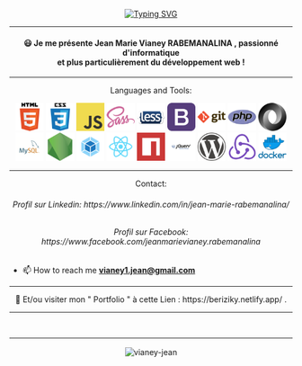<p align="center">
<a href="https://git.io/typing-svg"><img src="https://readme-typing-svg.demolab.com?font=Fira+Code&pause=1000&width=435&lines=Je+suis+Dipl%C3%B4mer+;En+D%C3%A9veloppeur+Concepteur+Logiciel;Avec+OpenClassRooms+en+Bac+%2B3%2F4" alt="Typing SVG" /></a>
</p>
 
---

 <p align="center">
   <h4 align="center">😃 Je me présente Jean Marie Vianey RABEMANALINA , passionné d'informatique <br/>et plus particulièrement du développement web !
    </h4>
    </p>
 
 ---
 
 <p align="center">Languages and Tools:</p>

<p align="center">
<code><img height="50" src="https://raw.githubusercontent.com/github/explore/80688e429a7d4ef2fca1e82350fe8e3517d3494d/topics/html/html.png"></code>
<code><img height="50" src="https://raw.githubusercontent.com/github/explore/80688e429a7d4ef2fca1e82350fe8e3517d3494d/topics/css/css.png"></code>
<code><img height="50" src="https://raw.githubusercontent.com/github/explore/80688e429a7d4ef2fca1e82350fe8e3517d3494d/topics/javascript/javascript.png"></code>
<code><img height="50" src="https://raw.githubusercontent.com/github/explore/80688e429a7d4ef2fca1e82350fe8e3517d3494d/topics/sass/sass.png"></code>
<code><img height="50" src="https://raw.githubusercontent.com/github/explore/80688e429a7d4ef2fca1e82350fe8e3517d3494d/topics/less/less.png"></code>
<code><img height="50" src="https://raw.githubusercontent.com/github/explore/80688e429a7d4ef2fca1e82350fe8e3517d3494d/topics/bootstrap/bootstrap.png"></code>
<code><img height="50" src="https://raw.githubusercontent.com/github/explore/80688e429a7d4ef2fca1e82350fe8e3517d3494d/topics/git/git.png"></code>
<code><img height="50" src="https://raw.githubusercontent.com/github/explore/80688e429a7d4ef2fca1e82350fe8e3517d3494d/topics/php/php.png"></code>
<code><img height="50" src="https://raw.githubusercontent.com/github/explore/80688e429a7d4ef2fca1e82350fe8e3517d3494d/topics/json/json.png"></code>
<code><img height="50" src="https://raw.githubusercontent.com/github/explore/80688e429a7d4ef2fca1e82350fe8e3517d3494d/topics/mysql/mysql.png"></code>
<code><img height="50" src="https://raw.githubusercontent.com/github/explore/80688e429a7d4ef2fca1e82350fe8e3517d3494d/topics/nodejs/nodejs.png"></code>
<code><img height="50" src="https://raw.githubusercontent.com/github/explore/80688e429a7d4ef2fca1e82350fe8e3517d3494d/topics/webpack/webpack.png"></code>
<code><img height="50" src="https://raw.githubusercontent.com/github/explore/80688e429a7d4ef2fca1e82350fe8e3517d3494d/topics/react/react.png"></code>
<code><img height="50" src="https://raw.githubusercontent.com/github/explore/80688e429a7d4ef2fca1e82350fe8e3517d3494d/topics/npm/npm.png"></code>
<code><img height="50" src="https://raw.githubusercontent.com/github/explore/80688e429a7d4ef2fca1e82350fe8e3517d3494d/topics/jquery/jquery.png"></code>
<code><img height="50" src="https://raw.githubusercontent.com/github/explore/80688e429a7d4ef2fca1e82350fe8e3517d3494d/topics/wordpress/wordpress.png"></code>
<code><img height="50" src="https://raw.githubusercontent.com/github/explore/80688e429a7d4ef2fca1e82350fe8e3517d3494d/topics/redux/redux.png"></code>
<code><img height="50" src="https://raw.githubusercontent.com/github/explore/80688e429a7d4ef2fca1e82350fe8e3517d3494d/topics/docker/docker.png"></code>
</p>

---

<p align="center">
Contact:
</p>

<p align="center">
 <h6 align="center"> Profil sur Linkedin: https://www.linkedin.com/in/jean-marie-rabemanalina/ </h6>
</p>
<p align="center">
<h6 align="center"> Profil sur Facebook: https://www.facebook.com/jeanmarievianey.rabemanalina </h6>
</p>

 <p align="left">
 
- 📫 How to reach me **vianey1.jean@gmail.com**
 
 </p>

---

<p align="center">
 🔗 Et/ou visiter mon " Portfolio " à cette Lien : https://beriziky.netlify.app/ .
</p>

---

<p align="center">
  <img align="center" src="https://github-readme-stats.vercel.app/api?username=vianey-jean&show_icons=true&theme=dracula" alt vianey-jean />
</p>

---

<p align="center">
   <img align="center" src="https://github-readme-stats.vercel.app/api/top-langs/?username=vianey-jean&layout=compact)](https://github.com/vianey-jean/github-readme-stats" alt="vianey-jean" />
 </p>

<!---
vianey-jean/vianey-jean is a ✨ special ✨ repository because its `README.md` (this file) appears on your GitHub profile.
You can click the Preview link to take a look at your changes.
--->
